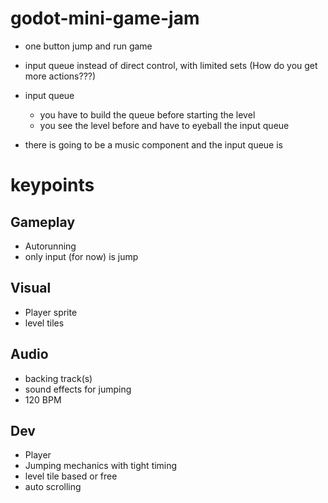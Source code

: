 # godot-mini-game-jam

- one button jump and run game
- input queue instead of direct control, with limited sets (How do you get more actions???)

- input queue 
	- you have to build the queue before starting the level
	- you see the level before and have to eyeball the input queue
- there is going to be a music component and the input queue is 

# keypoints
## Gameplay
- Autorunning
- only input (for now) is jump

## Visual
- Player sprite
- level tiles

## Audio
- backing track(s)
- sound effects for jumping
- 120 BPM

## Dev
- Player
- Jumping mechanics with tight timing
- level tile based or free
- auto scrolling
